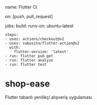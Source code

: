 name: Flutter CI

on: [push, pull_request]

jobs:
  build:
    runs-on: ubuntu-latest

    steps:
    - uses: actions/checkout@v2
    - uses: subosito/flutter-action@v2
      with:
        flutter-version: 'latest'
    - run: flutter pub get
    - run: flutter analyze
    - run: flutter test
# shop-ease
Flutter tabanlı yenilikçi alışveriş uygulaması.
